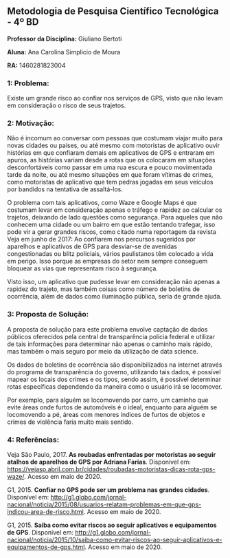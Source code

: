 ## Metodologia de Pesquisa Científico Tecnológica - 4º BD
**Professor da Disciplina:** Giuliano Bertoti

**Aluna:** Ana Carolina Simplicio de Moura

**RA:** 1460281823004

### 1: Problema:

Existe um grande risco ao confiar nos serviços de GPS, visto que não levam em consideração o risco de seus trajetos.

### 2: Motivação:

Não é incomum ao conversar com pessoas que costumam viajar muito para novas cidades ou países, ou até mesmo com motoristas de aplicativo ouvir histórias em que confiaram demais em aplicativos de GPS e entraram em apuros, as histórias variam desde a rotas que os colocaram em situações desconfortáveis como passar em uma rua escura e pouco movimentada tarde da noite, ou até mesmo situações em que foram vítimas de crimes, como motoristas de aplicativo que tem pedras jogadas em seus veículos por bandidos na tentativa de assaltá-los. 

O problema com tais aplicativos, como Waze e Google Maps é que costumam levar em consideração apenas o tráfego e rapidez ao calcular os trajetos, deixando de lado questões como segurança. Para aqueles que não conhecem uma cidade ou um bairro em que estão tentando trafegar, isso pode vir a gerar grandes riscos, como citado numa reportagem da revista Veja em junho de 2017: Ao confiarem nos percursos sugeridos por aparelhos e aplicativos de GPS para desviar-se de avenidas congestionadas ou blitz policiais, vários paulistanos têm colocado a vida em perigo. Isso porque as empresas do setor nem sempre conseguem bloquear as vias que representam risco à segurança.

Visto isso, um aplicativo que pudesse levar em consideração não apenas a rapidez do trajeto, mas também coisas como número de boletins de ocorrência, além de dados como iluminação pública, seria de grande ajuda.

### 3: Proposta de Solução:

A proposta de solução para este problema envolve captação de dados públicos oferecidos pela central de transparência polícia federal e utilizar de tais informações para determinar não apenas o caminho mais rápido, mas também o mais seguro por meio da utilização de data science.

Os dados de boletins de ocorrência são disponibilizados na internet através do programa de transparência do governo, utilizando tais dados, é possível mapear os locais dos crimes e os tipos, sendo assim, é possível determinar rotas específicas dependendo da maneira como o usuário irá se locomover. 

Por exemplo, para alguém se locomovendo por carro, um caminho que evite áreas onde furtos de automóveis é o ideal, enquanto para alguém se locomovendo a pé, áreas com menores índices de furtos de objetos e crimes de violência faria muito mais sentido.

### 4: Referências:

Veja São Paulo, 2017. **As roubadas enfrentadas por motoristas ao seguir atalhos de aparelhos de GPS por Adriana Farias**. Disponível em: <https://vejasp.abril.com.br/cidades/roubadas-motoristas-dicas-rota-gps-waze/>. Acesso em maio de 2020.

G1, 2015. **Confiar no GPS pode ser um problema nas grandes cidades**. Disponível em: <http://g1.globo.com/jornal-nacional/noticia/2015/08/usuarios-relatam-problemas-em-que-gps-indicou-area-de-risco.html>. Acesso em maio de 2020.

G1, 2015. **Saiba como evitar riscos ao seguir aplicativos e equipamentos de GPS**. Disponível em: <http://g1.globo.com/jornal-nacional/noticia/2015/10/saiba-como-evitar-riscos-ao-seguir-aplicativos-e-equipamentos-de-gps.html>. Acesso em maio de 2020.
